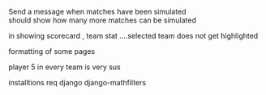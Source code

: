 Send a message when matches have been simulated\
should show how many more matches can be simulated

in showing scorecard , team stat ....selected team does not get highlighted

formatting of some pages

player 5 in every team is very sus

installtions req
django
django-mathfilters